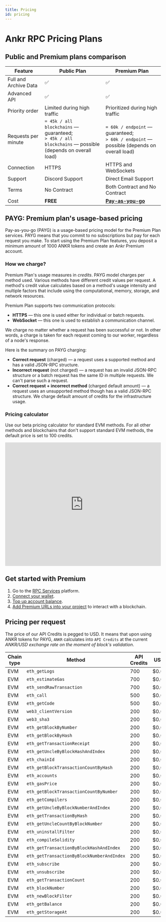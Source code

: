 ```yaml
---
title: Pricing
id: pricing
---
```


# Ankr RPC Pricing Plans

## Public and Premium plans comparison

| Feature               | Public Plan                                                                                                | Premium Plan                                                                                   |
|-----------------------|------------------------------------------------------------------------------------------------------------|------------------------------------------------------------------------------------------------|
| Full and Archive Data | ✅                                                                                                          | ✅                                                                                              |
| Advanced API          | ✅                                                                                                          | ✅                                                                                              |
| Priority order        | Limited during high traffic                                                                                | Prioritized during high traffic                                                                |
| Requests per minute   | `= 45k / all blockchains` — guaranteed;<br/>`> 45k / all blockchains` — possible (depends on overall load) | `= 60k / endpoint` — guaranteed;<br/>`> 60k / endpoint` — possible (depends on overall load)   |
| Connection            | HTTPS                                                                                                      | HTTPS and WebSockets                                                                           |
| Support               | Discord Support                                                                                            | Direct Email Support                                                                           |
| Terms                 | No Contract                                                                                                | Both Contract and No Contract                                                                  |
| Cost                  | **FREE**                                                                                                   | **[Pay-as-you-go](/build-blockchain/concepts/pricing#payg-premium-tiers-usage-based-pricing)** |

## PAYG: Premium plan's usage-based pricing

Pay-as-you-go (PAYG) is a usage-based pricing model for the Premium Plan services. PAYG means that you commit to no subscriptions but pay for each request you make. To start using the Premium Plan features, you deposit a minimum amount of 1000 ANKR tokens and create an Ankr Premium account.

### How we charge?

Premium Plan's usage measures in *credits*. PAYG model charges per method used. Various methods have different credit values per request. A method's credit value calculates based on a method's usage intensity and multiple factors that include using the computational, memory, storage, and network resources.

Premium Plan supports two communication protocols:

* **HTTPS** — this one is used either for individual or batch requests.
* **WebSocket** — this one is used to establish a communication channel.

We charge no matter whether a request has been successful or not. In other words, a charge is taken for each request coming to our worker, regardless of a node's response.

Here is the summary on PAYG charging:

* **Correct request** (charged) — a request uses a supported method and has a valid JSON-RPC structure. 
* **Incorrect request** (not charged) — a request has an invalid JSON-RPC structure or a batch request has the same ID in multiple requests. We can't parse such a request.
* **Correct request + incorrect method** (charged default amount) — a request uses an unsupported method though has a valid JSON-RPC structure. We charge default amount of credits for the infrastructure usage.

### Pricing calculator

Use our beta pricing calculator for standard EVM methods. For all other methods and blockchains that don't support standard EVM methods, the default price is set to 100 credits.

<iframe 
  width="100%"
  height="400px"
  src="https://www-stage.ankr.com/tools/calculator/"
  frameborder="0"
  allowfullscreen>
</iframe>

## Get started with Premium

1. Go to the [RPC Services](https://www.ankr.com/rpc/) platform.
2. [Connect your wallet](/build-blockchain/products/v2/ui-interactions/#connect-wallet).
3. [Top up account balance](/build-blockchain/products/v2/ui-interactions/#top-up).
4. [Add Premium URLs into your project](/build-blockchain/products/v2/ui-interactions-blockchain/#rpc-apis-for-your-project) to interact with a blockchain.

## Pricing per request

The price of our API Credits is pegged to USD. It means that upon using ANKR tokens for PAYG, `ANKR` calculates into `API Credits` at the current _ANKR/USD exchange rate on the moment of block's validation_.

| Chain type | Method                                    | API Credits  | USD/request |
|------------|-------------------------------------------|--------------|-------------|
|     EVM    | `eth_getLogs`                             | 700          | $0.00007000 |
|     EVM    | `eth_estimateGas`                         | 700          | $0.00007000 |
|     EVM    | `eth_sendRawTransaction`                  | 700          | $0.00007000 |
|     EVM    | `eth_call`                                | 500          | $0.00005000 |
|     EVM    | `eth_getCode`                             | 500          | $0.00005000 |
|     EVM    | `web3_clientVersion`                      | 200          | $0.00002000 |
|     EVM    | `web3_sha3`                               | 200          | $0.00002000 |
|     EVM    | `eth_getBlockByNumber`                    | 200          | $0.00002000 |
|     EVM    | `eth_getBlockByHash`                      | 200          | $0.00002000 |
|     EVM    | `eth_getTransactionReceipt`               | 200          | $0.00002000 |
|     EVM    | `eth_getUncleByBlockHashAndIndex`         | 200          | $0.00002000 |
|     EVM    | `eth_chainId`                             | 200          | $0.00002000 |
|     EVM    | `eth_getBlockTransactionCountByHash`      | 200          | $0.00002000 |
|     EVM    | `eth_accounts`                            | 200          | $0.00002000 |
|     EVM    | `eth_gasPrice`                            | 200          | $0.00002000 |
|     EVM    | `eth_getBlockTransactionCountByNumber`    | 200          | $0.00002000 |
|     EVM    | `eth_getCompilers`                        | 200          | $0.00002000 |
|     EVM    | `eth_getUncleByBlockNumberAndIndex`       | 200          | $0.00002000 |
|     EVM    | `eth_getTransactionByHash`                | 200          | $0.00002000 |
|     EVM    | `eth_getUncleCountByBlockNumber`          | 200          | $0.00002000 |
|     EVM    | `eth_uninstallFilter`                     | 200          | $0.00002000 |
|     EVM    | `eth_compileSolidity`                     | 200          | $0.00002000 |
|     EVM    | `eth_getTransactionByBlockHashAndIndex`   | 200          | $0.00002000 |
|     EVM    | `eth_getTransactionByBlockNumberAndIndex` | 200          | $0.00002000 |
|     EVM    | `eth_subscribe`                           | 200          | $0.00002000 |
|     EVM    | `eth_unsubscribe`                         | 200          | $0.00002000 |
|     EVM    | `eth_getTransactionCount`                 | 200          | $0.00002000 |
|     EVM    | `eth_blockNumber`                         | 200          | $0.00002000 |
|     EVM    | `eth_newBlockFilter`                      | 200          | $0.00002000 |
|     EVM    | `eth_getBalance`                          | 200          | $0.00002000 |
|     EVM    | `eth_getStorageAt`                        | 200          | $0.00002000 |